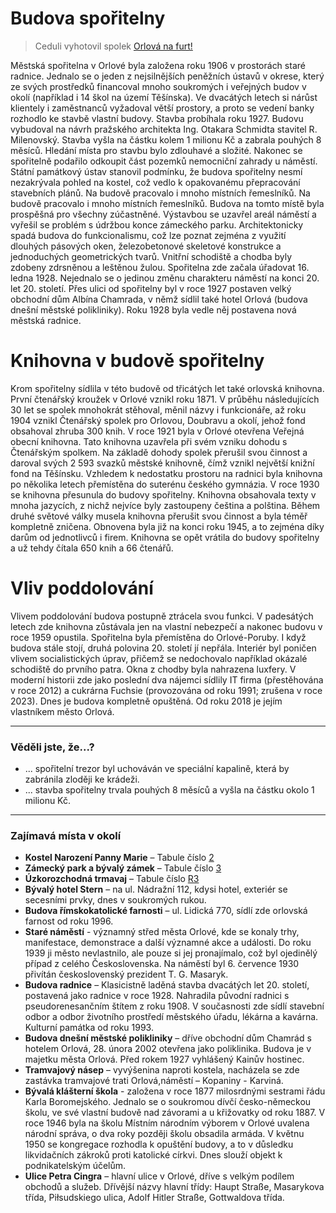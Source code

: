 # Budova spořitelny

> Ceduli vyhotovil spolek [Orlová na furt!](https://orlovanafurt.cz/)

Městská spořitelna v Orlové byla založena roku 1906 v prostorách staré radnice. Jednalo se o jeden z nejsilnějších peněžních ústavů v okrese, který ze svých prostředků financoval mnoho soukromých i veřejných budov v okolí (například i 14 škol na území Těšínska). Ve dvacátých letech si nárůst klientely i zaměstnanců vyžadoval větší prostory, a proto se vedení banky rozhodlo ke stavbě vlastní budovy.
Stavba probíhala roku 1927. Budovu vybudoval na návrh pražského architekta Ing. Otakara Schmidta stavitel R. Milenovský. Stavba vyšla na částku kolem 1 milionu Kč a zabrala pouhých 8 měsíců.
Hledání místa pro stavbu bylo zdlouhavé a složité. Nakonec se spořitelně podařilo odkoupit část pozemků nemocniční zahrady u náměstí. Státní památkový ústav stanovil podmínku, že budova spořitelny nesmí nezakrývala pohled na kostel, což vedlo k opakovanému přepracování stavebních plánů. Na budově pracovalo i mnoho místních řemeslníků. Na budově pracovalo i mnoho místních řemeslníků.
Budova na tomto místě byla prospěšná pro všechny zúčastněné. Výstavbou se uzavřel areál náměstí a vyřešil se problém s údržbou konce zámeckého parku.
Architektonicky spadá budova do funkcionalismu, což lze poznat zejména z využití dlouhých pásových oken, železobetonové skeletové konstrukce a jednoduchých geometrických tvarů. Vnitřní schodiště a chodba byly zdobeny zdrsněnou a leštěnou žulou.
Spořitelna zde začala úřadovat 16. ledna 1928.
Nejednalo se o jedinou změnu charakteru náměstí na konci 20. let 20. století. Přes ulici od spořitelny byl v roce 1927 postaven velký obchodní dům Albína Chamrada, v němž sídlil také hotel Orlová (budova dnešní městské polikliniky). Roku 1928 byla vedle něj postavena nová městská radnice.

# Knihovna v budově spořitelny

Krom spořitelny sídlila v této budově od třicátých let také orlovská knihovna.
První čtenářský kroužek v Orlové vznikl roku 1871. V průběhu následujících 30 let se spolek mnohokrát stěhoval, měnil názvy i funkcionáře, až roku 1904 vznikl Čtenářský spolek pro Orlovou, Doubravu a okolí, jehož fond obsahoval zhruba 300 knih.
V roce 1921 byla v Orlové otevřena Veřejná obecní knihovna. Tato knihovna uzavřela při svém vzniku dohodu s Čtenářským spolkem. Na základě dohody spolek přerušil svou činnost a daroval svých 2 593 svazků městské knihovně, čímž vznikl největší knižní fond na Těšínsku. Vzhledem k nedostatku prostoru na radnici byla knihovna po několika letech přemístěna do suterénu českého gymnázia.
V roce 1930 se knihovna přesunula do budovy spořitelny. Knihovna obsahovala texty v mnoha jazycích, z nichž nejvíce byly zastoupeny čeština a polština.
Během druhé světové války musela knihovna přerušit svou činnost a byla téměř kompletně zničena. Obnovena byla již na konci roku 1945, a to zejména díky darům od jednotlivců i firem. Knihovna se opět vrátila do budovy spořitelny a už tehdy čítala 650 knih a 66 čtenářů.

# Vliv poddolování

Vlivem poddolování budova postupně ztrácela svou funkci. V padesátých letech zde knihovna zůstávala jen na vlastní nebezpečí a nakonec budovu v roce 1959 opustila. Spořitelna byla přemístěna do Orlové-Poruby.
I když budova stále stojí, druhá polovina 20. století jí nepřála. Interiér byl poničen vlivem socialistických úprav, přičemž se nedochovalo například okázalé schodiště do prvního patra. Okna z chodby byla nahrazena luxfery.
V moderní historii zde jako poslední dva nájemci sídlily IT firma (přestěhována v roce 2012) a cukrárna Fuchsie (provozována od roku 1991; zrušena v roce 2023).
Dnes je budova kompletně opuštěná. Od roku 2018 je jejím vlastníkem město Orlová.

---

### Věděli jste, že...?

- ... spořitelní trezor byl uchováván ve speciální kapalině, která by zabránila zloději ke krádeži.
- ... stavba spořitelny trvala pouhých 8 měsíců a vyšla na částku okolo 1 milionu Kč.

---

### Zajímavá místa v okolí

- **Kostel Narození Panny Marie** – Tabule číslo [2](/misto/2)
- **Zámecký park a bývalý zámek** – Tabule číslo [3](/misto/3)
- **Úzkorozchodná trmavaj** – Tabule číslo [R3](/misto/R3)
- **Bývalý hotel Stern** – na ul. Nádražní 112, kdysi hotel, exteriér se secesními prvky, dnes v soukromých rukou.
- **Budova římskokatolické farnosti** – ul. Lidická 770, sídlí zde orlovská farnost od roku 1996.
- **Staré náměstí** - významný střed města Orlové, kde se konaly trhy, manifestace, demonstrace a další významné akce a události. Do roku 1939 ji město nevlastnilo, ale pouze si jej pronajímalo, což byl ojedinělý případ z celého Československa. Na náměstí byl 6. července 1930 přivítán československý prezident T. G. Masaryk.
- **Budova radnice** – Klasicistně laděná stavba dvacátých let 20. století, postavená jako radnice v roce 1928. Nahradila původní radnici s pseudorenesančním štítem z roku 1908. V současnosti zde sídlí stavební odbor a odbor životního prostředí městského úřadu, lékárna a kavárna. Kulturní památka od roku 1993.
- **Budova dnešní městské polikliniky** – dříve obchodní dům Chamrád s hotelem Orlová, 28. února 2002 otevřena jako poliklinika. Budova je v majetku města Orlová. Před rokem 1927 vyhlášený Kainův hostinec.
- **Tramvajový násep** – vyvýšenina naproti kostela, nacházela se zde zastávka tramvajové trati Orlová,náměstí – Kopaniny - Karviná.
- **Bývalá klášterní škola** - založena v roce 1877 milosrdnými sestrami řádu Karla Boromejského. Jednalo se o soukromou dívčí česko-německou školu, ve své vlastní budově nad závorami a u křižovatky od roku 1887. V roce 1946 byla na školu Místním národním výborem v Orlové uvalena národní správa, o dva roky později školu obsadila armáda. V květnu 1950 se kongregace rozhodla k opuštění budovy, a to v důsledku likvidačních zákroků proti katolické církvi. Dnes slouží objekt k podnikatelským účelům.
- **Ulice Petra Cingra** – hlavní ulice v Orlové, dříve s velkým podílem obchodů a služeb. Dřívější názvy hlavní třídy: Haupt Straße, Masarykova třída, Piłsudskiego ulica, Adolf Hitler Straße, Gottwaldova třída.
